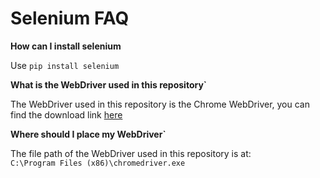 # Selenium FAQ


**How can I install selenium**

Use `pip install selenium`

**What is the WebDriver used in this repository`**

The WebDriver used in this repository is the Chrome WebDriver, you can find the download link [here](https://chromedriver.chromium.org/downloads)

**Where should I place my WebDriver`**

The file path of the WebDriver used in this repository is at: <br> `C:\Program Files (x86)\chromedriver.exe`
